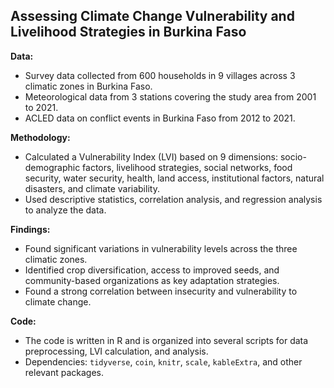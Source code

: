 ## Assessing Climate Change Vulnerability and Livelihood Strategies in Burkina Faso

**Data:**

* Survey data collected from 600 households in 9 villages across 3 climatic zones in Burkina Faso.
* Meteorological data from 3 stations covering the study area from 2001 to 2021.
* ACLED data on conflict events in Burkina Faso from 2012 to 2021.

**Methodology:**

* Calculated a Vulnerability Index (LVI) based on 9 dimensions: socio-demographic factors, livelihood strategies, social networks, food security, water security, health, land access, institutional factors, natural disasters, and climate variability.
* Used descriptive statistics, correlation analysis, and regression analysis to analyze the data.

**Findings:**

* Found significant variations in vulnerability levels across the three climatic zones.
* Identified crop diversification, access to improved seeds, and community-based organizations as key adaptation strategies.
* Found a strong correlation between insecurity and vulnerability to climate change.

**Code:**

* The code is written in R and is organized into several scripts for data preprocessing, LVI calculation, and analysis.
* Dependencies: `tidyverse`, `coin`, `knitr`, `scale`, `kableExtra`, and other relevant packages.
